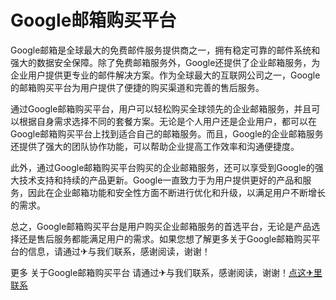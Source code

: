 # Google邮箱购买平台

Google邮箱是全球最大的免费邮件服务提供商之一，拥有稳定可靠的邮件系统和强大的数据安全保障。除了免费邮箱服务外，Google还提供了企业邮箱服务，为企业用户提供更专业的邮件解决方案。作为全球最大的互联网公司之一，Google的邮箱购买平台为用户提供了便捷的购买渠道和完善的售后服务。

通过Google邮箱购买平台，用户可以轻松购买全球领先的企业邮箱服务，并且可以根据自身需求选择不同的套餐方案。无论是个人用户还是企业用户，都可以在Google邮箱购买平台上找到适合自己的邮箱服务。而且，Google的企业邮箱服务还提供了强大的团队协作功能，可以帮助企业提高工作效率和沟通便捷度。

此外，通过Google邮箱购买平台购买的企业邮箱服务，还可以享受到Google的强大技术支持和持续的产品更新。Google一直致力于为用户提供更好的产品和服务，因此在企业邮箱功能和安全性方面不断进行优化和升级，以满足用户不断增长的需求。

总之，Google邮箱购买平台是用户购买企业邮箱服务的首选平台，无论是产品选择还是售后服务都能满足用户的需求。如果您想了解更多关于Google邮箱购买平台的信息，请通过✈与我们联系，感谢阅读，谢谢！

更多 关于Google邮箱购买平台 请通过✈与我们联系，感谢阅读，谢谢！[点这✈里联系](https://add.k02.cc)